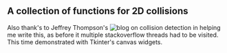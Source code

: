 ## A collection of functions for 2D collisions

Also thank's to Jeffrey Thompson's ![blog](https://www.jeffreythompson.org/collision-detection/) on collision detection in helping me write this, as before it multiple stackoverflow threads had to be visited.</br>
This time demonstrated with Tkinter's canvas widgets.
